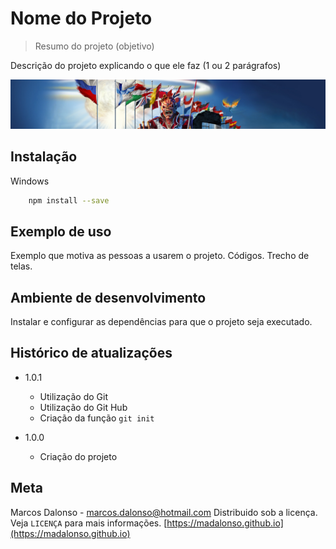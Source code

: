 # Nome do Projeto

> Resumo do projeto (objetivo)

Descrição do projeto explicando o que ele faz (1 ou 2 parágrafos)

![](iron.jpg)

## Instalação
Windows
```sh
    npm install --save
```
## Exemplo de uso
Exemplo que motiva as pessoas a usarem o projeto.
Códigos.
Trecho de telas.

## Ambiente de desenvolvimento
Instalar e configurar as dependências para que o projeto seja executado.

## Histórico de atualizações
* 1.0.1
    * Utilização do Git
    * Utilização do Git Hub
    * Criação da função `git init`

* 1.0.0
    * Criação do projeto

## Meta
Marcos Dalonso - [marcos.dalonso@hotmail.com](marcos.dalonso@hotmail.com)
Distribuido sob a licença. Veja `LICENÇA` para mais informações.
[https://madalonso.github.io](https://madalonso.github.io)